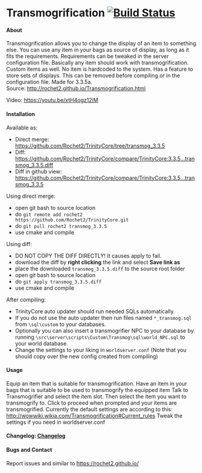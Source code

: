 # Transmogrification [![Build Status](https://travis-ci.org/Rochet2/TrinityCore.svg?branch=transmog_3.3.5)](https://travis-ci.org/Rochet2/TrinityCore)

#### About
Transmogrification allows you to change the display of an item to something else.
You can use any item in your bags as source of display, as long as it fits the requirements.
Requirements can be tweaked in the server configuration file.
Basically any item should work with transmogrification. Custom items as well. No item is hardcoded to the system.
Has a feature to store sets of displays. This can be removed before compiling or in the configuration file.
Made for 3.3.5a.<br />
Source: http://rochet2.github.io/Transmogrification.html

Video: https://youtu.be/xtH4ogz12iM

#### Installation

Available as:
- Direct merge: https://github.com/Rochet2/TrinityCore/tree/transmog_3.3.5
- Diff: https://github.com/Rochet2/TrinityCore/compare/TrinityCore:3.3.5...transmog_3.3.5.diff
- Diff in github view: https://github.com/Rochet2/TrinityCore/compare/TrinityCore:3.3.5...transmog_3.3.5

Using direct merge:
- open git bash to source location
- do `git remote add rochet2 https://github.com/Rochet2/TrinityCore.git`
- do `git pull rochet2 transmog_3.3.5`
- use cmake and compile

Using diff:
- DO NOT COPY THE DIFF DIRECTLY! It causes apply to fail.
- download the diff by __right clicking__ the link and select __Save link as__
- place the downloaded `transmog_3.3.5.diff` to the source root folder
- open git bash to source location
- do `git apply transmog_3.3.5.diff`
- use cmake and compile

After compiling:
- TrinityCore auto updater should run needed SQLs automatically.
- If you do not use the auto updater then run files named `*_transmog.sql` from `\sql\custom` to your databases.
- Optionally you can also insert a transmogrifier NPC to your database by running `\src\server\scripts\Custom\Transmog\sql\world_NPC.sql` to your world database.
- Change the settings to your liking in `worldserver.conf` (Note that you should copy over the new config created from compiling)

#### Usage
Equip an item that is suitable for transmogrification.
Have an item in your bags that is suitable to be used to transmogrify the equipped item
Talk to Transmogrifier and select the item slot. Then select the item you want to transmogrify to.
Click to proceed when prompted and your items are transmogrified.
Currently the default settings are according to this: http://wowwiki.wikia.com/Transmogrification#Current_rules
Tweak the settings if you need in worldserver.conf

#### Changelog: [Changelog](https://github.com/Rochet2/TrinityCore/blob/transmog_3.3.5/src/server/scripts/Custom/Transmog/CHANGELOG.md)

#### Bugs and Contact
Report issues and similar to https://rochet2.github.io/
